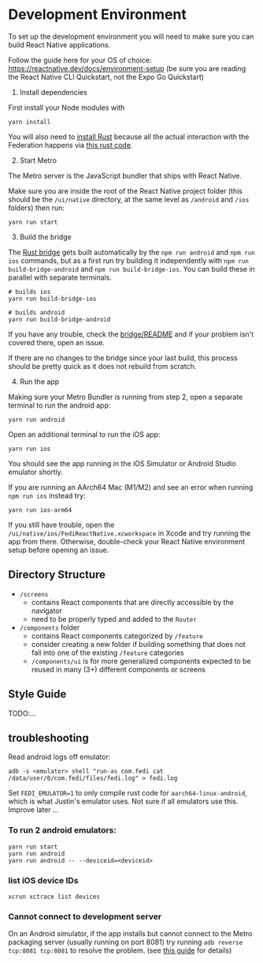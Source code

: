 # Development Environment

To set up the development environment you will need to make sure you can build React Native applications.

Follow the guide here for your OS of choice: https://reactnative.dev/docs/environment-setup (be sure you are reading the React Native CLI Quickstart, not the Expo Go Quickstart)

1. Install dependencies

First install your Node modules with

```
yarn install
```

You will also need to [install Rust](https://www.rust-lang.org/tools/install) because all the actual interaction with the Federation happens via [this rust code](https://github.com/fedibtc/fedi-react-native/tree/master/bridge).

2. Start Metro

The Metro server is the JavaScript bundler that ships with React Native.

Make sure you are inside the root of the React Native project folder (this should be the `/ui/native` directory, at the same level as `/android` and `/ios` folders) then run:

```
yarn run start
```

3. Build the bridge

The [Rust bridge](https://github.com/fedibtc/fedi-react-native/tree/master/bridge) gets built automatically by the `npm run android` and `npm run ios` commands, but as a first run try building it independently with `npm run build-bridge-android` and `npm run build-bridge-ios`. You can build these in parallel with separate terminals.

```
# builds ios
yarn run build-bridge-ios

# builds android
yarn run build-bridge-android
```

If you have any trouble, check the [bridge/README](https://github.com/fedibtc/fedi-react-native/blob/master/bridge/README.md) and if your problem isn't covered there, open an issue.

If there are no changes to the bridge since your last build, this process should be pretty quick as it does not rebuild from scratch.

4. Run the app

Making sure your Metro Bundler is running from step 2, open a separate terminal to run the android app:

```
yarn run android
```

Open an additional terminal to run the iOS app:

```
yarn run ios
```

You should see the app running in the iOS Simulator or Android Studio emulator shortly.

If you are running an AArch64 Mac (M1/M2) and see an error when running `npm run ios` instead try:

```
yarn run ios-arm64
```

If you still have trouble, open the `/ui/native/ios/FediReactNative.xcworkspace` in Xcode and try running the app from there. Otherwise, double-check your React Native environment setup before opening an issue.

## Directory Structure

-   `/screens`
    -   contains React components that are directly accessible by the navigator
    -   need to be properly typed and added to the `Router`
-   `/components` folder
    -   contains React components categorized by `/feature`
    -   consider creating a new folder if building something that does not fall into one of the existing `/feature` categories
    -   `/components/ui` is for more generalized components expected to be reused in many (3+) different components or screens

## Style Guide

TODO:...

## troubleshooting

Read android logs off emulator:

```
adb -s <emulator> shell "run-as com.fedi cat /data/user/0/com.fedi/files/fedi.log" > fedi.log
```

Set `FEDI_EMULATOR=1` to only compile rust code for `aarch64-linux-android`, which is what Justin's emulator uses. Not sure if all emulators use this. Improve later ...

### To run 2 android emulators:

```
yarn run start
yarn run android
yarn run android -- --deviceid=<deviceid>
```

### list iOS device IDs

```
xcrun xctrace list devices
```

### Cannot connect to development server

On an Android simulator, if the app installs but cannot connect to the Metro packaging server (usually running on port 8081) try running `adb reverse tcp:8081 tcp:8081` to resolve the problem. (see [this guide](https://reactnative.dev/docs/running-on-device?platform=android#method-1-using-adb-reverse-recommended) for details)
